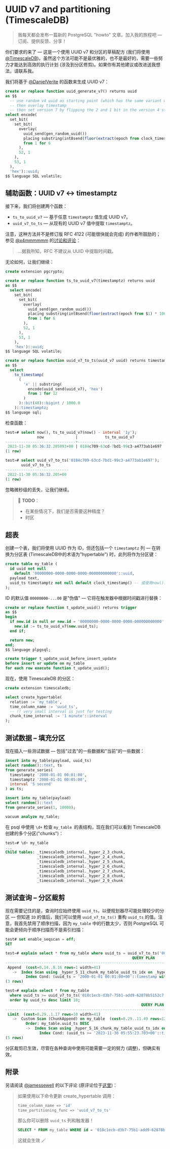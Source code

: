 # UUID v7 and partitioning (TimescaleDB)

> 我每天都会发布一篇新的 PostgreSQL "howto" 文章。加入我的旅程吧 — 订阅、提供反馈、分享！

你们要求的来了 — 这是一个使用 UUID v7 和分区的草稿配方 (我们将使用 [@TimescaleDB](https://twitter.com/TimescaleDB))。虽然这个方法可能不是最优雅的，也不是最好的，需要一些努力才能达到高效的执行计划 (涉及到分区修剪)。如果你有其他建议或改进送我想法，请联系我。

我们将基于 [@DanielVerite](https://twitter.com/DanielVerite) 的函数来生成 UUID v7：

```sql
create or replace function uuid_generate_v7() returns uuid
as $$
  -- use random v4 uuid as starting point (which has the same variant we need)
  -- then overlay timestamp
  -- then set version 7 by flipping the 2 and 1 bit in the version 4 string
select encode(
  set_bit(
    set_bit(
      overlay(
        uuid_send(gen_random_uuid())
        placing substring(int8send(floor(extract(epoch from clock_timestamp()) * 1000)::bigint) from 3)
        from 1 for 6
      ),
      52, 1
    ),
    53, 1
  ),
  'hex')::uuid;
$$ language SQL volatile;
```

## 辅助函数：UUID v7 <-> timestamptz

接下来，我们将创建两个函数：

- `ts_to_uuid_v7` — 基于任意 `timestamptz` 值生成 UUID v7。
- `uuid_v7_to_ts` — 从现有的 UUID v7 值中提取 `timestamptz`。

注意，这种方法并不是修订版 RFC 4122 (可能很快就会完成) 的作者所鼓励的；参见 [@x4mmmmmm](https://twitter.com/x4mmmmmm) 的[讨论和评论](https://postgresql.org/message-id/flat/C80B8FDB-8D9E-48A2-82A2-48863987A1B1%40yandex-team.ru#074a05d31c9ce38bee2f8c8097877485)：

> ...据我所知，RFC 不建议从 UUID 中提取时间戳。

无论如何，让我们继续：

```sql
create extension pgcrypto;

create or replace function ts_to_uuid_v7(timestamptz) returns uuid
as $$
  select encode(
    set_bit(
      set_bit(
        overlay(
          uuid_send(gen_random_uuid())
          placing substring(int8send(floor(extract(epoch from $1) * 1000)::bigint) from 3)
          from 1 for 6
        ),
        52, 1
      ),
      53, 1
    ),
    'hex')::uuid;
$$ language SQL volatile;

create or replace function uuid_v7_to_ts(uuid_v7 uuid) returns timestamptz
as $$
  select
    to_timestamp(
      (
        'x' || substring(
          encode(uuid_send(uuid_v7), 'hex')
          from 1 for 12
        )
      )::bit(48)::bigint / 1000.0
    )::timestamptz;
$$ language sql;
```

检查函数：

```sql
test=# select now(), ts_to_uuid_v7(now() - interval '1y');
              now              |            ts_to_uuid_v7
-------------------------------+--------------------------------------
 2023-11-30 05:36:32.205093+00 | 0184c709-63cd-7bd1-99c3-a4773ab1e697
(1 row)

test=# select uuid_v7_to_ts('0184c709-63cd-7bd1-99c3-a4773ab1e697');
       uuid_v7_to_ts
----------------------------
 2022-11-30 05:36:32.205+00
(1 row)
```

忽略微秒级的丢失，让我们继续。

> 🎯 **TODO**：
>
> - 在某些情况下，我们是否需要这种精度？
> - 时区

## 超表

创建一个表，我们将使用 UUID 作为 ID，但还包括一个 `timestamptz` 列 — 在转换为分区表 (TimescaleDB中的术语为"hypertable") 时，此列将作为分区键：

```sql
create table my_table (
  id uuid not null
    default '00000000-0000-0000-0000-000000000000'::uuid,
  payload text,
  uuid_ts timestamptz not null default clock_timestamp() -- 或使用now()，视需求而定
);
```

ID 的默认值 `00000000-...00` 是"伪值" — 它将在触发器中根据时间戳进行替换：

```sql
create or replace function t_update_uuid() returns trigger
as $$
begin
  if new.id is null or new.id = '00000000-0000-0000-0000-000000000000'::uuid then
    new.id := ts_to_uuid_v7(new.uuid_ts);
  end if;

  return new;
end;
$$ language plpgsql;

create trigger t_update_uuid_before_insert_update
before insert or update on my_table
for each row execute function t_update_uuid();
```

现在，使用 TimescaleDB 的分区：

```sql
create extension timescaledb;

select create_hypertable(
  relation := 'my_table',
  time_column_name := 'uuid_ts',
  -- !! very small interval is just for testing
  chunk_time_interval := '1 minute'::interval
);
```

## 测试数据 – 填充分区

现在插入一些测试数据 — 包括"过去"的一些数据和"当前"的一些数据：

```sql
insert into my_table(payload, uuid_ts)
select random()::text, ts
from generate_series(
  timestamptz '2000-01-01 00:01:00',
  timestamptz '2000-01-01 00:05:00',
  interval '5 second'
) as ts;

insert into my_table(payload)
select random()::text
from generate_series(1, 10000);

vacuum analyze my_table;
```

在 psql 中使用 `\d+` 检查 `my_table `的表结构，现在我们可以看到 TimescaleDB 创建的多个分区("chunks")：

```sql
test=# \d+ my_table
...
Child tables: _timescaledb_internal._hyper_2_3_chunk,
              _timescaledb_internal._hyper_2_4_chunk,
              _timescaledb_internal._hyper_2_5_chunk,
              _timescaledb_internal._hyper_2_6_chunk,
              _timescaledb_internal._hyper_2_7_chunk,
              _timescaledb_internal._hyper_2_8_chunk,
              _timescaledb_internal._hyper_2_9_chunk
```

## 测试查询 – 分区裁剪

现在需要记住的是，查询时应始终使用 `uuid_ts`，以便规划器尽可能处理较少的分区 — 但知道 `ID` 的值后，我们可以使用 `uuid_v7_to_ts()` 重构 `uuid_ts` 的值。注意，我首先禁用了顺序扫描，因为 `my_table` 中的行数太少，否则 PostgreSQL 可能会更倾向于顺序扫描而不是索引扫描：

```sql
test# set enable_seqscan = off;
SET

test=# explain select * from my_table where uuid_ts = uuid_v7_to_ts('00dc6ad0-9660-7b92-a95e-1d7afdaae659');
                                                        QUERY PLAN
--------------------------------------------------------------------------------------------------------------------------
 Append  (cost=0.14..8.16 rows=1 width=41)
   ->  Index Scan using _hyper_5_11_chunk_my_table_uuid_ts_idx on _hyper_5_11_chunk  (cost=0.14..8.15 rows=1 width=41)
         Index Cond: (uuid_ts = '2000-01-01 00:01:00+00'::timestamp with time zone)
(3 rows)

test=# explain select * from my_table
  where uuid_ts >= uuid_v7_to_ts('018c1ecb-d3b7-75b1-add9-62878b5152c7')
  order by uuid_ts desc limit 10;
                                                            QUERY PLAN
-----------------------------------------------------------------------------------------------------------------------------------
 Limit  (cost=0.29..1.17 rows=10 width=41)
   ->  Custom Scan (ChunkAppend) on my_table  (cost=0.29..11.49 rows=126 width=41)
         Order: my_table.uuid_ts DESC
         ->  Index Scan using _hyper_5_16_chunk_my_table_uuid_ts_idx on _hyper_5_16_chunk  (cost=0.29..11.49 rows=126 width=41)
               Index Cond: (uuid_ts >= '2023-11-30 05:55:23.703+00'::timestamp with time zone)
(5 rows)
```

分区裁剪已生效，尽管在各种查询中使用可能需要一定的努力 (调整)，但确实有效。

## 附录

另请阅读 [@jamessewell](https://twitter.com/jamessewell) 的以下评论 (原评论位于[这里](https://x.com/jamessewell/status/1730125437903450129))：

> 如果使用以下命令更新 create_hypertable 调用：
>
> ```sql
> time_column_name => 'id'
> time_partitioning_func => 'uuid_v7_to_ts'
> ```
> 
> 那么你可以删除 `uuid_ts` 列和触发器！
> 
> ```sql
>SELECT * FROM my_table WHERE id = '018c1ecb-d3b7-75b1-add9-62878b5152c7';
> ```
>
> 这就会生效 🪄